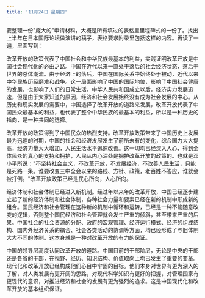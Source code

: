 ```yaml
---
title: '11月24日 星期四'
---
```


要整理一份"庞大的"申请材料，大概是所有填过的表格里里程碑式的一份了。找出上半年在日本国际论坛做演讲的稿子，表格要求附录里包括这样的内容。再读了一遍，里面写到：

改革开放的政策代表了中国社会和中华民族最基本的利益，实践证明改革开放是中国社会现代化的必由之路。中国在近代以来一直处于落后的社会经济状态，落后于世界的总体潮流。由于经济上的落后，中国在国际关系中始终处于被动，近代以来中华民族历经磨难和战争。这一局面影响了中国的国际地位，影响了中国社会健康的发展，也影响了人们的日常生活。中华人民共和国成立以后，经济实力发展迅速，但是由于大家知道的原因，经济和社会发展始终没有成为社会发展的中心。从历史和现实发展的需要中，中国选择了改革开放的道路来发展，改革开放代表了中国民众最基本的利益，也代表了整个中华民族的最基本的利益，所以是一种历史的指向，是一种共同的选择。

改革开放的政策得到了中国民众的热烈支持。改革开放政策带来了中国历史上发展最为迅速的时期，中国的社会和经济发展发生了前所未有的变化，综合国力大大提高，经济力量大大增加，人民生活水平迅速改善。这一切均已经深入人心，得到全体民众的真心的支持和拥护，人民从内心深处是拥护改革开放的政策的。也就是邓小平所说："不坚持社会主义，不改革开放，不发展经济，不改善人民生活，只能是死路一条。谁要改变三中全会以来的路线、方针、政策，老百姓不答应，谁就会被打倒。"改革开放政策已经是民心所向，人心所向。

经济体制和社会体制已经进入新机制。经过年以来年的改革开放，中国已经逐步建立起了新的经济体制和社会体制，各种社会力量和要素已经在新的机制中形成新的组合。国民经济和社会管理在这种新的机制中循环和运转，已经是一种不能随意改变的逻辑，否则整个国民经济和社会管理就会发生严重的倾斜，甚至带来严重的后果。中国社会的社会资源的分配、政府的宏观管理、经济运行模式、经济的组成结构、国内外经济关系的耦合、社会各类活动的协调等方面，均已经形成了与旧体制大大不同的体制。这本身就是一种对改革开放的有力的保证。

中国的领导层高度认同改革开放的道路。中国目前的干部阶层，无论是中央的干部还是各省的干部，在视野、经历、知识结构、价值取向上均已发生了重要的变革。现代化和改革开放已经构成他们心目中牢固的目标。他们本身对世界有更为深入的了解，对人类发展有更开阔的思路，对现代科学知识有更好的把握，对管理国家有更现代的意识，对推进经济和社会的发展有更为强烈的追求。这是中国现代化和改革开放的基本组织保证。

